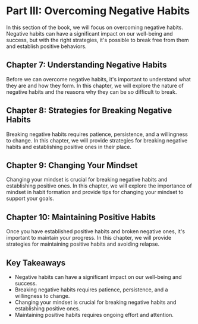Part III: Overcoming Negative Habits
====================================

In this section of the book, we will focus on overcoming negative habits. Negative habits can have a significant impact on our well-being and success, but with the right strategies, it's possible to break free from them and establish positive behaviors.

Chapter 7: Understanding Negative Habits
----------------------------------------

Before we can overcome negative habits, it's important to understand what they are and how they form. In this chapter, we will explore the nature of negative habits and the reasons why they can be so difficult to break.

Chapter 8: Strategies for Breaking Negative Habits
--------------------------------------------------

Breaking negative habits requires patience, persistence, and a willingness to change. In this chapter, we will provide strategies for breaking negative habits and establishing positive ones in their place.

Chapter 9: Changing Your Mindset
--------------------------------

Changing your mindset is crucial for breaking negative habits and establishing positive ones. In this chapter, we will explore the importance of mindset in habit formation and provide tips for changing your mindset to support your goals.

Chapter 10: Maintaining Positive Habits
---------------------------------------

Once you have established positive habits and broken negative ones, it's important to maintain your progress. In this chapter, we will provide strategies for maintaining positive habits and avoiding relapse.

Key Takeaways
-------------

* Negative habits can have a significant impact on our well-being and success.
* Breaking negative habits requires patience, persistence, and a willingness to change.
* Changing your mindset is crucial for breaking negative habits and establishing positive ones.
* Maintaining positive habits requires ongoing effort and attention.
